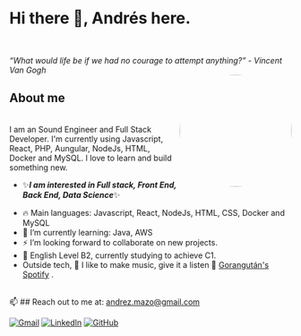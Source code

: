 

# Hi there 👋, Andrés here.
<br>
<!--
**andrezmazo/andrezmazo** is a ✨ _special_ ✨ repository because its `README.md` (this file) appears on your GitHub profile.
-->
 
_“What would life be if we had no courage to attempt anything?” - Vincent Van Gogh_
<br>
<img align="right" width=200px alt="Me" style="border-radius: 100px "  src="https://media.giphy.com/media/v1.Y2lkPTc5MGI3NjExMmk0a2pmZWV6aGk1cmhhanBhOXZuOHp3d2tmbmo3dnhwZmJlZzBxNiZlcD12MV9pbnRlcm5hbF9naWZfYnlfaWQmY3Q9Zw/7NoNw4pMNTvgc/giphy.gif" />

## About me
<br>
I am an Sound Engineer and Full Stack Developer. I'm currently using Javascript, React, PHP, Aungular, NodeJs, HTML, Docker and MySQL. I love to learn and build something new.

* ✨**_I am interested in Full stack, Front End, Back End, Data Science_**✨
- 🔥 Main languages: Javascript, React, NodeJs, HTML, CSS, Docker and MySQL
- 🌱 I’m currently learning: Java, AWS 
- ⚡ I’m looking forward to collaborate on new projects.
- 📓 English Level B2, currently studying to achieve C1. 
- Outside tech, 🎵 I like to make music, give it a listen 🦧  <a style="italic" href="https://open.spotify.com/intl-es/artist/7srZcgiwUcpVzUV5mMzrr1?si=0bIN9JekTLOQ2HIqm1idRA">Gorangután's Spotify</a>
.
<br>
📫 ## Reach out to me at:
<a href="mailto:andrez.mazo@gmail.com">andrez.mazo@gmail.com</a>
<p align="left">
	<a href="mailto:andrez.mazo@gmail.com"><img img src="https://img.shields.io/badge/gmail-%23EA4335.svg?style=plastic&logo=gmail&logoColor=white" alt="Gmail"/></a>
	<a href="https://www.linkedin.com/in/andrezmazo/"><img src="https://img.shields.io/badge/linkedin-%230A66C2.svg?style=plastic&logo=linkedin&logoColor=white" alt="LinkedIn"/></a>
	<a href="https://github.com/andrezmazo"><img src="https://img.shields.io/badge/github-%23181717.svg?style=plastic&logo=github&logoColor=white" alt="GitHub"/></a>
</p>

